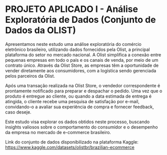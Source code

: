# PROJETO APLICADO I - Análise Exploratória de Dados (Conjunto de Dados da OLIST)
Apresentamos neste estudo uma análise exploratória do comércio eletrônico brasileiro, utilizando dados fornecidos pela Olist, a principal plataforma do setor no mercado nacional. A Olist simplifica a conexão entre pequenas empresas em todo o país e os canais de venda, por meio de um contrato único. Através da Olist Store, as empresas têm a oportunidade de vender diretamente aos consumidores, com a logística sendo gerenciada pelos parceiros da Olist.

Após uma transação realizada na Olist Store, o vendedor correspondente é prontamente notificado para preparar e despachar o pedido. Uma vez que o produto é entregue ao cliente, ou quando a data estimada de entrega é atingida, o cliente recebe uma pesquisa de satisfação por e-mail, convidando-o a avaliar sua experiência de compra e fornecer feedback, caso deseje. 

Este estudo visa explorar os dados obtidos neste processo, buscando insights valiosos sobre o comportamento do consumidor e o desempenho da empresa no mercado de e-commerce brasileiro.

Link do conjunto de dados disponibilizado na plataforma Kaggle: https://www.kaggle.com/datasets/olistbr/brazilian-ecommerce
